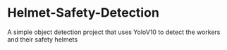 # Helmet-Safety-Detection
A simple object detection project that uses YoloV10 to detect the workers and their safety helmets
